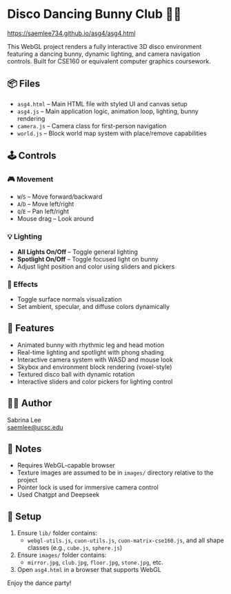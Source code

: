 # Disco Dancing Bunny Club 🎉🐰
https://saemlee734.github.io/asg4/asg4.html

This WebGL project renders a fully interactive 3D disco environment featuring a dancing bunny, dynamic lighting, and camera navigation controls. Built for CSE160 or equivalent computer graphics coursework.

## 📦 Files

- `asg4.html` – Main HTML file with styled UI and canvas setup
- `asg4.js` – Main application logic, animation loop, lighting, bunny rendering
- `camera.js` – Camera class for first-person navigation
- `world.js` – Block world map system with place/remove capabilities

## 🕹️ Controls

### 🎮 Movement
- `W`/`S` – Move forward/backward
- `A`/`D` – Move left/right
- `Q`/`E` – Pan left/right
- Mouse drag – Look around

### 💡 Lighting
- **All Lights On/Off** – Toggle general lighting
- **Spotlight On/Off** – Toggle focused light on bunny
- Adjust light position and color using sliders and pickers

### 🎨 Effects
- Toggle surface normals visualization
- Set ambient, specular, and diffuse colors dynamically

## 🪩 Features

- Animated bunny with rhythmic leg and head motion
- Real-time lighting and spotlight with phong shading
- Interactive camera system with WASD and mouse look
- Skybox and environment block rendering (voxel-style)
- Textured disco ball with dynamic rotation
- Interactive sliders and color pickers for lighting control

## 🧑‍💻 Author

Sabrina Lee  
saemlee@ucsc.edu

## 📝 Notes

- Requires WebGL-capable browser
- Texture images are assumed to be in `images/` directory relative to the project
- Pointer lock is used for immersive camera control
- Used Chatgpt and Deepseek

## 🔧 Setup

1. Ensure `lib/` folder contains:
   - `webgl-utils.js`, `cuon-utils.js`, `cuon-matrix-cse160.js`, and all shape classes (e.g., `cube.js`, `sphere.js`)
2. Ensure `images/` folder contains:
   - `mirror.jpg`, `club.jpg`, `floor.jpg`, `stone.jpg`, etc.
3. Open `asg4.html` in a browser that supports WebGL

Enjoy the dance party!
